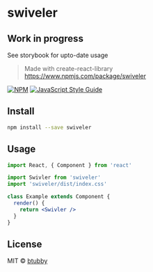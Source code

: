 # swiveler

## Work in progress

See storybook for upto-date usage

> Made with create-react-library
https://www.npmjs.com/package/swiveler

[![NPM](https://img.shields.io/npm/v/swiveler.svg)](https://www.npmjs.com/package/swiveler) [![JavaScript Style Guide](https://img.shields.io/badge/code_style-standard-brightgreen.svg)](https://standardjs.com)

## Install

```bash
npm install --save swiveler
```

## Usage

```jsx
import React, { Component } from 'react'

import Swivler from 'swiveler'
import 'swiveler/dist/index.css'

class Example extends Component {
  render() {
    return <Swivler />
  }
}
```

## License

MIT © [btubby](https://github.com/btubby)
